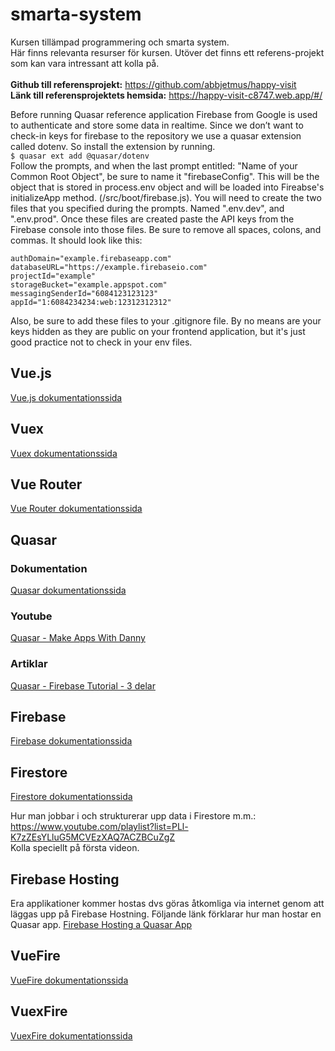 # smarta-system
Kursen tillämpad programmering och smarta system.<br>
Här finns relevanta resurser för kursen. Utöver det finns ett referens-projekt som kan vara intressant att kolla på.<br><br>
**Github till referensprojekt:** <https://github.com/abbjetmus/happy-visit><br>
**Länk till referensprojektets hemsida:** <https://happy-visit-c8747.web.app/#/><br>

Before running Quasar reference application
Firebase from Google is used to authenticate and store some data in realtime. Since we don’t want to check-in keys for firebase to the repository we use a quasar extension called dotenv. So install the extension by running.
<br>
```$ quasar ext add @quasar/dotenv```
<br>
Follow the prompts, and when the last prompt entitled: "Name of your Common Root Object", be sure to name it "firebaseConfig". This will be the object that is stored in process.env object and will be loaded into Fireabse's initializeApp method. (/src/boot/firebase.js).
You will need to create the two files that you specified during the prompts. Named ".env.dev", and ".env.prod". Once these files are created paste the API keys from the Firebase console into those files. Be sure to remove all spaces, colons, and commas. It should look like this: 
```apiKey="AIzaSyAWK_j2342342dfgsdfgdsfgdfg"
authDomain="example.firebaseapp.com"
databaseURL="https://example.firebaseio.com"
projectId="example"
storageBucket="example.appspot.com"
messagingSenderId="6084123123123"
appId="1:6084234234:web:12312312312"
```

Also, be sure to add these files to your .gitignore file. By no means are your keys hidden as they are public on your frontend application, but it's just good practice not to check in your env files.

## Vue.js
[Vue.js dokumentationssida](https://vuejs.org/v2/guide/)

## Vuex
[Vuex dokumentationssida](https://vuex.vuejs.org/)

## Vue Router
[Vue Router dokumentationssida](https://router.vuejs.org/)

## Quasar
### Dokumentation
[Quasar dokumentationssida](https://quasar.dev/start/pick-quasar-flavour)

### Youtube
[Quasar - Make Apps With Danny](https://www.youtube.com/channel/UC6eR_ndNgaTeE5t2Ud4ZiHw)

### Artiklar
[Quasar - Firebase Tutorial - 3 delar](https://dev.to/quasar/to-the-stars-with-quasar-firebase-initial-service-structure-1fcf)

## Firebase
[Firebase dokumentationssida](https://firebase.google.com/)

## Firestore
[Firestore dokumentationssida](https://firebase.google.com/docs/firestore)

Hur man jobbar i och strukturerar upp data i Firestore m.m.: <https://www.youtube.com/playlist?list=PLl-K7zZEsYLluG5MCVEzXAQ7ACZBCuZgZ><br>
Kolla speciellt på första videon.

## Firebase Hosting
Era applikationer kommer hostas dvs göras åtkomliga via internet genom att läggas upp på Firebase Hostning.
Följande länk förklarar hur man hostar en Quasar app.
[Firebase Hosting a Quasar App](https://medium.com/@venkyvb/deploy-a-quasar-app-to-firebase-hosting-cf7b26fdc31d)

## VueFire
[VueFire dokumentationssida](https://vuefire.vuejs.org/)

## VuexFire
[VuexFire dokumentationssida](https://vuefire.vuejs.org/vuexfire/)
